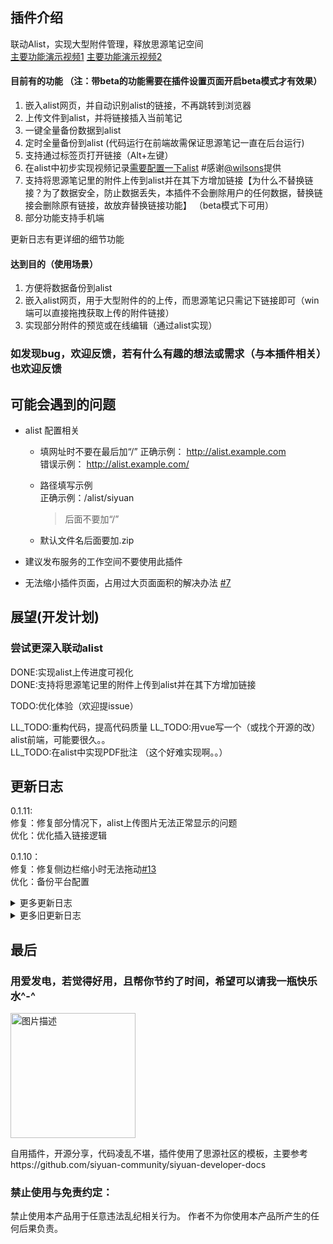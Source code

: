 ## 插件介绍
联动Alist，实现大型附件管理，释放思源笔记空间  
[主要功能演示视频1](https://ld246.com/article/1727347960883?r=stevehfut)
[主要功能演示视频2](https://ld246.com/article/1732334875740?r=stevehfut)
#### 目前有的功能  （注：带beta的功能需要在插件设置页面开启beta模式才有效果）
1. 嵌入alist网页，并自动识别alist的链接，不再跳转到浏览器  
2. 上传文件到alist，并将链接插入当前笔记  
3. 一键全量备份数据到alist
4. 定时全量备份到alist (代码运行在前端故需保证思源笔记一直在后台运行)
5. 支持通过标签页打开链接（Alt+左键） 
6. 在alist中初步实现视频记录[需要配置一下alist](https://ld246.com/article/1727347960883/comment/1729590148031#comments) #感谢[@wilsons](https://ld246.com/member/wilsons)提供  
7. 支持将思源笔记里的附件上传到alist并在其下方增加链接【为什么不替换链接？为了数据安全，防止数据丢失，本插件不会删除用户的任何数据，替换链接会删除原有链接，故放弃替换链接功能】 （beta模式下可用）  
8. 部分功能支持手机端  

更新日志有更详细的细节功能
#### 达到目的（使用场景）
1. 方便将数据备份到alist
2. 嵌入alist网页，用于大型附件的的上传，而思源笔记只需记下链接即可（win端可以直接拖拽获取上传的附件链接）
3. 实现部分附件的预览或在线编辑（通过alist实现）

### 如发现bug，欢迎反馈，若有什么有趣的想法或需求（与本插件相关）也欢迎反馈

## 可能会遇到的问题

- alist 配置相关
  - 填网址时不要在最后加“/” 
   正确示例： 
   http://alist.example.com  
  错误示例：
   http://alist.example.com/

   - 路径填写示例  
    正确示例：/alist/siyuan
      > 后面不要加“/”
   - 默认文件名后面要加.zip 

- 建议发布服务的工作空间不要使用此插件
- 无法缩小插件页面，占用过大页面面积的解决办法 [#7](https://github.com/loonghfut/siyuan-alist/issues/7)

## 展望(开发计划)
### 尝试更深入联动alist  

DONE:实现alist上传进度可视化  
DONE:支持将思源笔记里的附件上传到alist并在其下方增加链接

TODO:优化体验（欢迎提issue）  

LL_TODO:重构代码，提高代码质量
LL_TODO:用vue写一个（或找个开源的改）alist前端，可能要很久。。  
LL_TODO:在alist中实现PDF批注  （这个好难实现啊。。）

## 更新日志    
 0.1.11:  
 修复：修复部分情况下，alist上传图片无法正常显示的问题  
 优化：优化插入链接逻辑

 0.1.10：  
 修复：修复侧边栏缩小时无法拖动[#13](https://github.com/loonghfut/siyuan-alist/issues/13)  
 优化：备份平台配置

<details>
  <summary>更多更新日志</summary>

### 0.1.9
- 增加：为方便alist管理，将图片单独保存在一个文件夹中

### 0.1.8
- 增加：当上传为图片时，在笔记中插入alist链接图片 [#11](https://github.com/loonghfut/siyuan-alist/issues/11)

### 0.1.7
- 增加：支持自定义自动备份平台 [#10.1](https://github.com/loonghfut/siyuan-alist/issues/10)

### 0.1.6
- 修复：[#10](https://github.com/loonghfut/siyuan-alist/issues/10)

### 0.1.4
- 修复：备份时间戳不会更新 [#9.1](https://github.com/loonghfut/siyuan-alist/issues/9)
- 增加：支持时间戳位置自定义 [#9.2](https://github.com/loonghfut/siyuan-alist/issues/9)

### 0.1.3
- 增加：默认备份名新增时间戳变量 [#8](https://github.com/loonghfut/siyuan-alist/issues/8)
- 修复：修复部分日志输出

### 0.1.2
- 增加：增加右键删除alist附件（实际上移动到回收站）功能 （beta）
- 增加：上传的alist附件链接增加前缀📄标识(方便快速识别链接是否为alist附件)
- 优化：优化部分代码，减少alist api请求数

### 0.1.0
- 增加：部分功能兼容手机端
- 修复：手机端部分功能报错
- 移除：移除悬浮alist附件预览窗口（感觉没用）

### 0.1.0_dev
- 优化：优化上传链接插入位置，默认为光标所在的块的后面添加链接（不再是在文档末尾添加链接了） （beta）
- 增加：新增悬浮alist附件预览窗口  （beta）

</details>
<details>
<summary>更多旧更新日志</summary>
<details>
  <summary>0.0.12</summary>
  
  增加：支持上传文件到alist时，自动添加日期文件夹 [#6](https://github.com/loonghfut/siyuan-alist/issues/6)
</details>

<details>
  <summary>0.0.11</summary>
  
  优化：移除无用包，优化代码结构，缩小插件体积  
  增加：支持将思源笔记里的附件上传到alist并在其下方增加链接【为什么不替换链接？为了数据安全，防止数据丢失，本插件不会删除用户的任何数据，替换链接会删除原有链接，故放弃替换链接功能】 （beta）  
  修复：在beta模式下，上传文件到alist时，部分文件乱码问题
</details>

<details>
  <summary>0.0.10</summary>
  
  优化：移除部分无用代码  
  增加：上传文件到alist时，支持进度显示（beta）  
  增加：新增beta模式，用于测试新功能，默认关闭，需要手动开启  
</details>

<details>
  <summary>0.0.9</summary>
  
  修复：设置自动备份时，因填写时间格式错误，系统一直卡在启动页面 [#3](https://github.com/loonghfut/siyuan-alist/issues/3#issue-2643143686)   
  优化：增加自动备份时间格式填写错误提醒  
</details>

<details>
  <summary>0.0.8</summary>
  
  安全：在发布状态下，插件禁用（后续考虑开放部分功能） [#2.2](https://github.com/loonghfut/siyuan-alist/issues/2)  
  优化：优化插件设置体验，部分配置变更后自动刷新  
  安全：默认禁止敏感信息日志输出，防止发布状态下alist配置信息泄漏（如有遗漏，欢迎反馈）  
</details>

<details>
  <summary>0.0.7</summary>
  
  优化：触发方式支持自定义 [#2.1](https://github.com/loonghfut/siyuan-alist/issues/2#issuecomment-2439596132)  
  移除：移除 '是否改为`Ctrl+左键`触发' 选项（没有太大用处）
</details>

<details>
  <summary>0.0.6</summary>
  
  优化：增加在顶栏部分区域实现拖拽文件上传，以优化上传文件体验(beta)   
</details>

<details>
  <summary>0.0.5</summary>
  
  增加：'是否改为'Ctrl+左键'触发' 选项提高插件兼容性  
  增加：在alist中初步实现视频记录[需要配置一下alist](https://ld246.com/article/1727347960883/comment/1729590148031#comments) #感谢[@wilsons](https://ld246.com/member/wilsons)提供
</details>

<details>
  <summary>0.0.4</summary>
  
  优化：报错反馈 [#1](https://github.com/loonghfut/siyuan-alist/issues/1)  
</details>

<details>
  <summary>0.0.3</summary>
  
  支持定时备份到alist  (代码运行在前端故需保证思源笔记一直在后台运行)  
  优化全量备份交互  
</details>

<details>
  <summary>0.0.2</summary>
  
  支持通过标签页打开链接（Alt+左键） 
</details>

<details>
  <summary>0.0.1</summary>
  
  初版，为连接互传插件中alist相关功能的提取  
</details>
</details>

## 最后
### 用爱发电，若觉得好用，且帮你节约了时间，希望可以请我一瓶快乐水^-^
<img src="https://pic.imgdb.cn/item/6751b929d0e0a243d4de55a7.png" alt="图片描述" width="200" />


自用插件，开源分享，代码凌乱不堪，插件使用了思源社区的模板，主要参考https://github.com/siyuan-community/siyuan-developer-docs


### 禁止使用与免责约定：
禁止使用本产品用于任意违法乱纪相关行为。
作者不为你使用本产品所产生的任何后果负责。